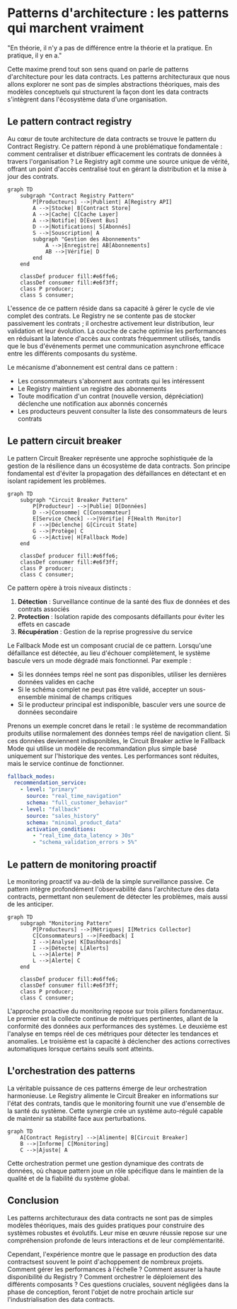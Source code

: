 # Patterns d'architecture : les patterns qui marchent vraiment

"En théorie, il n'y a pas de différence entre la théorie et la pratique. En pratique, il y en a." 

Cette maxime prend tout son sens quand on parle de patterns d'architecture pour les data contracts. Les patterns architecturaux que nous allons explorer ne sont pas de simples abstractions théoriques, mais des modèles conceptuels qui structurent la façon dont les data contracts s'intègrent dans l'écosystème data d'une organisation.

## Le pattern contract registry

Au cœur de toute architecture de data contracts se trouve le pattern du Contract Registry. Ce pattern répond à une problématique fondamentale : comment centraliser et distribuer efficacement les contrats de données à travers l'organisation ? Le Registry agit comme une source unique de vérité, offrant un point d'accès centralisé tout en gérant la distribution et la mise à jour des contrats.

```mermaid
graph TD
    subgraph "Contract Registry Pattern"
        P[Producteurs] -->|Publient| A[Registry API]
        A -->|Stocke| B[Contract Store]
        A -->|Cache| C[Cache Layer]
        A -->|Notifie| D[Event Bus]
        D -->|Notifications| S[Abonnés]
        S -->|Souscription| A
        subgraph "Gestion des Abonnements"
            A -->|Enregistre| AB[Abonnements]
            AB -->|Vérifie| D
        end
    end

    classDef producer fill:#e6ffe6;
    classDef consumer fill:#e6f3ff;
    class P producer;
    class S consumer;
```

L'essence de ce pattern réside dans sa capacité à gérer le cycle de vie complet des contrats. Le Registry ne se contente pas de stocker passivement les contrats ; il orchestre activement leur distribution, leur validation et leur évolution. La couche de cache optimise les performances en réduisant la latence d'accès aux contrats fréquemment utilisés, tandis que le bus d'événements permet une communication asynchrone efficace entre les différents composants du système.

Le mécanisme d'abonnement est central dans ce pattern :
- Les consommateurs s'abonnent aux contrats qui les intéressent
- Le Registry maintient un registre des abonnements
- Toute modification d'un contrat (nouvelle version, dépréciation) déclenche une notification aux abonnés concernés
- Les producteurs peuvent consulter la liste des consommateurs de leurs contrats

## Le pattern circuit breaker

Le pattern Circuit Breaker représente une approche sophistiquée de la gestion de la résilience dans un écosystème de data contracts. Son principe fondamental est d'éviter la propagation des défaillances en détectant et en isolant rapidement les problèmes.

```mermaid
graph TD
    subgraph "Circuit Breaker Pattern"
        P[Producteur] -->|Publie| D[Données]
        D -->|Consomme| C[Consommateur]
        E[Service Check] -->|Vérifie| F[Health Monitor]
        F -->|Déclenche| G[Circuit State]
        G -->|Protège| C
        G -->|Active| H[Fallback Mode]
    end

    classDef producer fill:#e6ffe6;
    classDef consumer fill:#e6f3ff;
    class P producer;
    class C consumer;
```

Ce pattern opère à trois niveaux distincts :

1. **Détection** : Surveillance continue de la santé des flux de données et des contrats associés
2. **Protection** : Isolation rapide des composants défaillants pour éviter les effets en cascade
3. **Récupération** : Gestion de la reprise progressive du service

Le Fallback Mode est un composant crucial de ce pattern. Lorsqu'une défaillance est détectée, au lieu d'échouer complètement, le système bascule vers un mode dégradé mais fonctionnel. Par exemple :

- Si les données temps réel ne sont pas disponibles, utiliser les dernières données valides en cache
- Si le schéma complet ne peut pas être validé, accepter un sous-ensemble minimal de champs critiques
- Si le producteur principal est indisponible, basculer vers une source de données secondaire

Prenons un exemple concret dans le retail : le système de recommandation produits utilise normalement des données temps réel de navigation client. Si ces données deviennent indisponibles, le Circuit Breaker active le Fallback Mode qui utilise un modèle de recommandation plus simple basé uniquement sur l'historique des ventes. Les performances sont réduites, mais le service continue de fonctionner.

```yaml
fallback_modes:
  recommendation_service:
    - level: "primary"
      source: "real_time_navigation"
      schema: "full_customer_behavior"
    - level: "fallback"
      source: "sales_history"
      schema: "minimal_product_data"
      activation_conditions:
        - "real_time_data_latency > 30s"
        - "schema_validation_errors > 5%"
```

## Le pattern de monitoring proactif

Le monitoring proactif va au-delà de la simple surveillance passive. Ce pattern intègre profondément l'observabilité dans l'architecture des data contracts, permettant non seulement de détecter les problèmes, mais aussi de les anticiper.

```mermaid
graph TD
    subgraph "Monitoring Pattern"
        P[Producteurs] -->|Métriques| I[Metrics Collector]
        C[Consommateurs] -->|Feedback| I
        I -->|Analyse| K[Dashboards]
        I -->|Détecte| L[Alerts]
        L -->|Alerte| P
        L -->|Alerte| C
    end

    classDef producer fill:#e6ffe6;
    classDef consumer fill:#e6f3ff;
    class P producer;
    class C consumer;
```

L'approche proactive du monitoring repose sur trois piliers fondamentaux. Le premier est la collecte continue de métriques pertinentes, allant de la conformité des données aux performances des systèmes. Le deuxième est l'analyse en temps réel de ces métriques pour détecter les tendances et anomalies. Le troisième est la capacité à déclencher des actions correctives automatiques lorsque certains seuils sont atteints.

## L'orchestration des patterns

La véritable puissance de ces patterns émerge de leur orchestration harmonieuse. Le Registry alimente le Circuit Breaker en informations sur l'état des contrats, tandis que le monitoring fournit une vue d'ensemble de la santé du système. Cette synergie crée un système auto-régulé capable de maintenir sa stabilité face aux perturbations.

```mermaid
graph TD
    A[Contract Registry] -->|Alimente| B[Circuit Breaker]
    B -->|Informe| C[Monitoring]
    C -->|Ajuste| A
```

Cette orchestration permet une gestion dynamique des contrats de données, où chaque pattern joue un rôle spécifique dans le maintien de la qualité et de la fiabilité du système global.

## Conclusion

Les patterns architecturaux des data contracts ne sont pas de simples modèles théoriques, mais des guides pratiques pour construire des systèmes robustes et évolutifs. Leur mise en œuvre réussie repose sur une compréhension profonde de leurs interactions et de leur complémentarité.

Cependant, l'expérience montre que le passage en production des data contractsest souvent le point d'achoppement de nombreux projets. Comment gérer les performances à l'échelle ? Comment assurer la haute disponibilité du Registry ? Comment orchestrer le déploiement des différents composants ? Ces questions cruciales, souvent négligées dans la phase de conception, feront l'objet de notre prochain article sur l'industrialisation des data contracts.